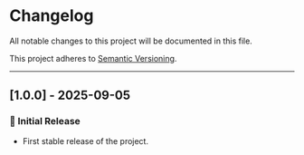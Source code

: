 # Changelog

All notable changes to this project will be documented in this file.

This project adheres to [Semantic Versioning](https://semver.org/spec/v2.0.0.html).

---

## [1.0.0] - 2025-09-05

### 🎉 Initial Release

- First stable release of the project.
